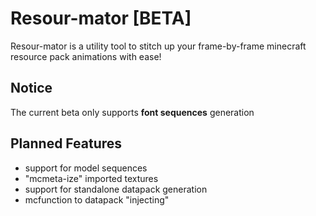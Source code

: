 # Resour-mator [BETA]
Resour-mator is a utility tool to stitch up your frame-by-frame minecraft resource pack animations with ease!


## Notice
The current beta only supports **font sequences** generation

## Planned Features
- support for model sequences
- "mcmeta-ize" imported textures
- support for standalone datapack generation
- mcfunction to datapack "injecting"
